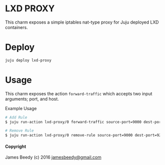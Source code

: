 # LXD PROXY

This charm exposes a simple iptables nat-type proxy for Juju deployed LXD containers.

# Deploy
```bash
juju deploy lxd-proxy
```

# Usage
This charm exposes the action `forward-traffic` which accepts two input arguments; port, and host.

Example Usage
```bash
# Add Rule
$ juju run-action lxd-proxy/0 forward-traffic source-port=9000 dest-port=9200 host=10.0.0.119

# Remove Rule
$ juju run-action lxd-proxy/0 remove-rule source-port=9000 dest-port=9200 host=10.0.0.119
```

#### Copyright
James Beedy (c) 2016 <jamesbeedy@gmail.com>

